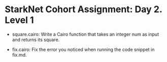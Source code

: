 # StarkNet Cohort Assignment: Day 2. Level 1

- square.cairo: Write a Cairo function that takes an integer num as input and returns its square.

- fix.cairo: Fix the error you noticed when running the code snippet in fix.md.
